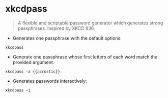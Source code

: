 # xkcdpass

> A flexible and scriptable password generator which generates strong passphrases.
> Inspired by XKCD 936.

- Generates one passphrase with the default options:

`xkcdpass`

- Generate one passphrase whose first letters of each word match the provided argument.

`xkcdpass -a {{acrostic}}`

- Generates passwords interactively:

`xkcdpass -i`
